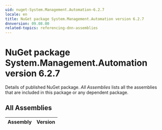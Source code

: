 ```yaml
---
uid: nuget-System.Management.Automation-6.2.7
locale: en
title: NuGet package System.Management.Automation version 6.2.7
dnnversion: 09.08.00
related-topics: referencing-dnn-assemblies
---
```


# NuGet package System.Management.Automation version 6.2.7
Details of published NuGet package.
*All Assemblies* lists all the assemblies that are included in this package or any dependent package.

## All Assemblies

|Assembly|Version|
|---|---|

